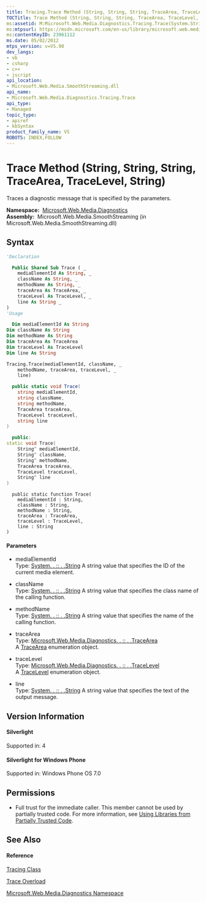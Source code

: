 ```yaml
---
title: Tracing.Trace Method (String, String, String, TraceArea, TraceLevel, String) (Microsoft.Web.Media.Diagnostics)
TOCTitle: Trace Method (String, String, String, TraceArea, TraceLevel, String)
ms:assetid: M:Microsoft.Web.Media.Diagnostics.Tracing.Trace(System.String,System.String,System.String,Microsoft.Web.Media.Diagnostics.TraceArea,Microsoft.Web.Media.Diagnostics.TraceLevel,System.String)
ms:mtpsurl: https://msdn.microsoft.com/en-us/library/microsoft.web.media.diagnostics.tracing.trace(v=VS.90)
ms:contentKeyID: 23961112
ms.date: 05/02/2012
mtps_version: v=VS.90
dev_langs:
- vb
- csharp
- c++
- jscript
api_location:
- Microsoft.Web.Media.SmoothStreaming.dll
api_name:
- Microsoft.Web.Media.Diagnostics.Tracing.Trace
api_type:
- Managed
topic_type:
- apiref
- kbSyntax
product_family_name: VS
ROBOTS: INDEX,FOLLOW
---
```


# Trace Method (String, String, String, TraceArea, TraceLevel, String)

Traces a diagnostic message that is specified by the parameters.

**Namespace:**  [Microsoft.Web.Media.Diagnostics](microsoft-web-media-diagnostics-namespace_1.md)  
**Assembly:**  Microsoft.Web.Media.SmoothStreaming (in Microsoft.Web.Media.SmoothStreaming.dll)

## Syntax

``` vb
'Declaration

  Public Shared Sub Trace ( _
    mediaElementId As String, _
    className As String, _
    methodName As String, _
    traceArea As TraceArea, _
    traceLevel As TraceLevel, _
    line As String _
)
'Usage

  Dim mediaElementId As String
Dim className As String
Dim methodName As String
Dim traceArea As TraceArea
Dim traceLevel As TraceLevel
Dim line As String

Tracing.Trace(mediaElementId, className, _
    methodName, traceArea, traceLevel, _
    line)
```

``` csharp
  public static void Trace(
    string mediaElementId,
    string className,
    string methodName,
    TraceArea traceArea,
    TraceLevel traceLevel,
    string line
)
```

``` c++
  public:
static void Trace(
    String^ mediaElementId, 
    String^ className, 
    String^ methodName, 
    TraceArea traceArea, 
    TraceLevel traceLevel, 
    String^ line
)
```

``` jscript
  public static function Trace(
    mediaElementId : String, 
    className : String, 
    methodName : String, 
    traceArea : TraceArea, 
    traceLevel : TraceLevel, 
    line : String
)
```

#### Parameters

  - mediaElementId  
    Type: [System. . :: . .String](https://msdn.microsoft.com/en-us/library/s1wwdcbf\(v=vs.90\))  
    A string value that specifies the ID of the current media element.  

<!-- end list -->

  - className  
    Type: [System. . :: . .String](https://msdn.microsoft.com/en-us/library/s1wwdcbf\(v=vs.90\))  
    A string value that specifies the class name of the calling function.  

<!-- end list -->

  - methodName  
    Type: [System. . :: . .String](https://msdn.microsoft.com/en-us/library/s1wwdcbf\(v=vs.90\))  
    A string value that specifies the name of the calling function.  

<!-- end list -->

  - traceArea  
    Type: [Microsoft.Web.Media.Diagnostics. . :: . .TraceArea](tracearea-enumeration-microsoft-web-media-diagnostics_1.md)  
    A [TraceArea](tracearea-enumeration-microsoft-web-media-diagnostics_1.md) enumeration object.  

<!-- end list -->

  - traceLevel  
    Type: [Microsoft.Web.Media.Diagnostics. . :: . .TraceLevel](tracelevel-enumeration-microsoft-web-media-diagnostics_1.md)  
    A [TraceLevel](tracelevel-enumeration-microsoft-web-media-diagnostics_1.md) enumeration object.  

<!-- end list -->

  - line  
    Type: [System. . :: . .String](https://msdn.microsoft.com/en-us/library/s1wwdcbf\(v=vs.90\))  
    A string value that specifies the text of the output message.  

## Version Information

#### Silverlight

Supported in: 4  

#### Silverlight for Windows Phone

Supported in: Windows Phone OS 7.0  

## Permissions

  - Full trust for the immediate caller. This member cannot be used by partially trusted code. For more information, see [Using Libraries from Partially Trusted Code](https://msdn.microsoft.com/en-us/library/8skskf63\(v=vs.90\)).

## See Also

#### Reference

[Tracing Class](tracing-class-microsoft-web-media-diagnostics_1.md)

[Trace Overload](tracing-trace-method-microsoft-web-media-diagnostics_1.md)

[Microsoft.Web.Media.Diagnostics Namespace](microsoft-web-media-diagnostics-namespace_1.md)

